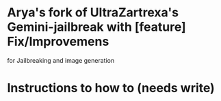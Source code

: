# Arya's fork of UltraZartrexa's Gemini-jailbreak with [feature] Fix/Improvemens
for Jailbreaking and image generation
# Instructions to how to (needs write)
